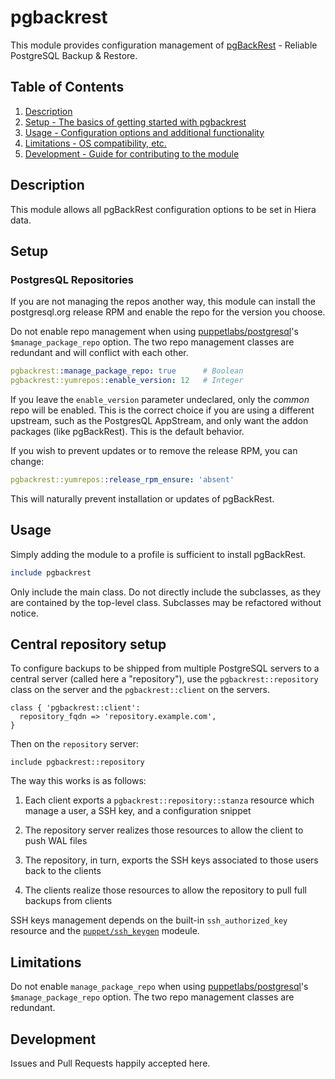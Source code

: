 # pgbackrest

This module provides configuration management of [pgBackRest](https://pgbackrest.org) - Reliable PostgreSQL Backup & Restore.

## Table of Contents

1. [Description](#description)
1. [Setup - The basics of getting started with pgbackrest](#setup)
1. [Usage - Configuration options and additional functionality](#usage)
1. [Limitations - OS compatibility, etc.](#limitations)
1. [Development - Guide for contributing to the module](#development)

## Description

This module allows all pgBackRest configuration options to be set in Hiera data.

## Setup

### PostgresQL Repositories

If you are not managing the repos another way, this module can install the postgresql.org
release RPM and enable the repo for the version you choose.

Do not enable repo management when using
  [puppetlabs/postgresql](https://forge.puppet.com/puppetlabs/postgresql)'s `$manage_package_repo` option.
The two repo management classes are redundant and will conflict with each other.

```yaml
pgbackrest::manage_package_repo: true      # Boolean
pgbackrest::yumrepos::enable_version: 12   # Integer
```

If you leave the `enable_version` parameter undeclared, only the *common* repo will be enabled.
This is the correct choice if you are using a different upstream, such as the PostgresQL AppStream,
and only want the addon packages (like pgBackRest). This is the default behavior.

If you wish to prevent updates or to remove the release RPM, you can change:

```yaml
pgbackrest::yumrepos::release_rpm_ensure: 'absent'
```

This will naturally prevent installation or updates of pgBackRest.

## Usage

Simply adding the module to a profile is sufficient to install pgBackRest.

```ruby
include pgbackrest
```

Only include the main class. Do not directly include the subclasses,
as they are contained by the top-level class. Subclasses may be refactored without notice.

## Central repository setup

To configure backups to be shipped from multiple PostgreSQL servers to
a central server (called here a "repository"), use the
`pgbackrest::repository` class on the server and the
`pgbackrest::client` on the servers.

    class { 'pgbackrest::client':
      repository_fqdn => 'repository.example.com',
    }

Then on the `repository` server:

    include pgbackrest::repository

The way this works is as follows:

 1. Each client exports a `pgbackrest::repository::stanza` resource
    which manage a user, a SSH key, and a configuration snippet

 2. The repository server realizes those resources to allow the client
    to push WAL files

 3. The repository, in turn, exports the SSH keys associated to those
    users back to the clients

 4. The clients realize those resources to allow the repository to
    pull full backups from clients

SSH keys management depends on the built-in `ssh_authorized_key`
resource and the [`puppet/ssh_keygen`](https://github.com/voxpupuli/puppet-ssh_keygen) modeule.

## Limitations

Do not enable `manage_package_repo` when using
  [puppetlabs/postgresql](https://forge.puppet.com/puppetlabs/postgresql)'s `$manage_package_repo` option.
The two repo management classes are redundant.

## Development

Issues and Pull Requests happily accepted here.
